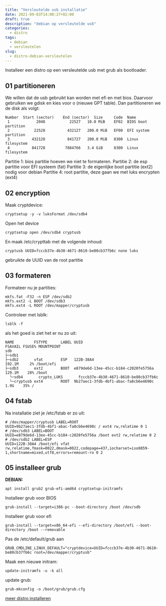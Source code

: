 ```yaml
---
title: "Versleutelde usb installatie"
date: 2021-09-03T14:00:27+02:00
draft: true
description: "debian op versleutelde usb"
categories:
  - distro
tags:
  - debian
  - versleutelen
slug:
  - distro-debian-versleutelen
---
```


Installeer een distro op een versleutelde usb met grub als bootloader.

<!--more-->

## 01 partitioneren
We willen dat de usb gebruikt kan worden met efi en met bios.
Daarvoor gebruiken we gdisk en kies voor o (nieuwe GPT table).
Dan partitioneren we de disk als volgt:

    Number  Start (sector)    End (sector)  Size     Code  Name
     1            2048           22527   10.0 MiB    EF02  BIOS boot partition
     2           22528          432127   200.0 MiB   EF00  EFI system partition
     3          432128          841727   200.0 MiB   8300  Linux filesystem
     4          841728         7884766   3.4 GiB     8300  Linux filesystem

Partitie 1: bios partitie hoeven we niet te formateren.
Partitie 2: de esp partitie voor EFI systeem (fat)
Partitie 3: de eigenlijke boot partitie (ext2) nodig voor debian
Partitie 4: root partitie, deze gaan we met luks encrypten (ext4)

## 02 encryption
Maak cryptdevice:

    cryptsetup -y -v luksFormat /dev/sdb4

Open het device

    cryptsetup open /dev/sdb4 cryptusb

En maak /etc/crypttab met de volgende inhoud:

    cryptusb UUID=fcccb37e-4b30-4671-8610-be80cb37fb6c none luks

gebruikte de UUID van de root partitie

## 03 formateren
Formateer nu je partities:

    mkfs.fat -F32 -n ESP /dev/sdb2
    mkfs.ext2 -L BOOT /dev/sdb3
    mkfs.ext4 -L ROOT /dev/mapper/cryptusb

Controleer met lsblk:

    lsblk -f

als het goed is ziet het er nu zo uit:

    NAME         FSTYPE      LABEL UUID                                 FSAVAIL FSUSE% MOUNTPOINT
    sdb
    ├─sdb1
    ├─sdb2       vfat        ESP   122B-38A4                             192.1M     2% /boot/efi
    ├─sdb3       ext2        BOOT  e879de6d-13ee-45cc-b184-c2020fe5756a  129.1M    28% /boot
      └─sdb4       crypto_LUKS       fcccb37e-4b30-4671-8610-be80cb37fb6c
      └─cryptusb ext4        ROOT  9b27aec1-3fdb-4bf1-abac-fa8cb6e4690c    1.9G    35% /

## 04 fstab
Na installatie ziet je /etc/fstab er zo uit:

    # /dev/mapper/cryptusb LABEL=ROOT
    UUID=9b27aec1-3fdb-4bf1-abac-fa8cb6e4690c / ext4 rw,relatime 0 1
    # /dev/sdb3 LABEL=BOOT
    UUID=e879de6d-13ee-45cc-b184-c2020fe5756a /boot ext2 rw,relatime 0 2
    # /dev/sdb2 LABEL=ESP
    UUID=122B-38A4 /boot/efi vfat rw,relatime,fmask=0022,dmask=0022,codepage=437,iocharset=iso8859-1,shortname=mixed,utf8,errors=remount-ro 0 2

## 05 installeer grub

**DEBIAN:**

    apt install grub2 grub-efi-amd64 cryptsetup-initramfs

Installeer grub voor BIOS

    grub-install --target=i386-pc --boot-directory /boot /dev/sdb

Installeer grub voor efi

    grub-install --target=x86_64-efi --efi-directory /boot/efi --boot-directory /boot --removable

Pas de /etc/default/grub aan

    GRUB_CMDLINE_LINUX_DEFAULT="cryptdevice=UUID=fcccb37e-4b30-4671-8610-be80cb37fb6c root=/dev/mapper/cryptusb"

Maak een nieuwe initram:

    update-initramfs -u -k all

update grub:

    grub-mkconfig -o /boot/grub/grub.cfg

[meer distro installeren](/categories/distro)
